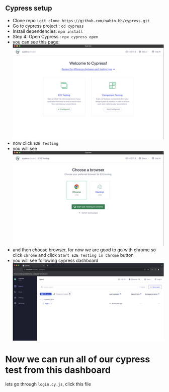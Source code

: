 ## Cypress setup
- Clone repo : `git clone https://github.com/nabin-bh/cypress.git`
- Go to cypress project : `cd cypress`
- Install dependencies: `npm install`
- Step 4: Open Cypress : `npx cypress open`
- you can see this page:
 ![Alt text](image.png)
- now click `E2E Testing`
- you will see 
![Alt text](image-1.png)
- and then choose browser, for now we are good to go with chrome so click `chrome` and click `Start E2E Testing in Chrome` button
- you will see following cypress dashboard
![Alt text](image-2.png) 

# Now we can run all of our cypress test from this dashboard 
lets go through `login.cy.js`, click this file 